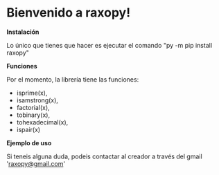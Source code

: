 # Bienvenido a raxopy!

**Instalación**

Lo único que tienes que hacer es ejecutar el comando "py -m pip install raxopy"

**Funciones**

Por el momento, la librería tiene las funciones: 
- isprime(x), 
- isamstrong(x), 
- factorial(x), 
- tobinary(x), 
- tohexadecimal(x), 
- ispair(x)

**Ejemplo de uso**


Si teneis alguna duda, podeis contactar al creador a través del gmail 'raxopy@gmail.com'
